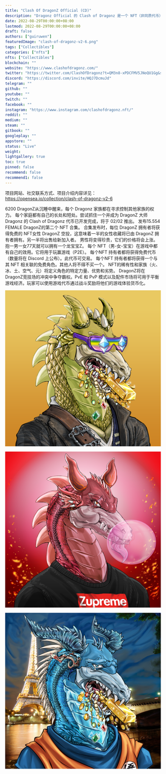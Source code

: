 ```yaml
---
title: "Clash Of DragonZ Official (CD)"
description: "Dragonz Official 的 Clash of Dragonz 是一个 NFT（非同质代币）系列。存储在区块链上的数字艺术品集合。"
date: 2022-08-29T00:00:00+08:00
lastmod: 2022-08-29T00:00:00+08:00
draft: false
authors: ["guiruwen"]
featuredImage: "clash-of-dragonz-v2-6.png"
tags: ["Collectibles"]
categories: ["nfts"]
nfts: ["Collectibles"]
blockchain: ""
website: "https://www.clashofdragonz.com/"
twitter: "https://twitter.com/ClashOfDragonz?t=QM3n8-xPDCFMV5JNoQU1Gg&s=09"
discord: "https://discord.com/invite/HQJ7DcmuJd"
telegram: ""
github: ""
youtube: ""
twitch: ""
facebook: ""
instagram: "https://www.instagram.com/clashofdragonz.nft/"
reddit: ""
medium: ""
steam: ""
gitbook: ""
googleplay: ""
appstore: ""
status: "Live"
weight: 
lightgallery: true
toc: true
pinned: false
recommend: false
recommend1: false
---
```

项目网站、社交联系方式、项目介绍内容详见：https://opensea.io/collection/clash-of-dragonz-v2-6

6200 DragonZ从沉睡中醒来，每个 Dragonz 家族都在寻求控制其他家族的权力。
每个家庭都有自己的长处和短处。尝试抓住一个并成为 DragonZ 大师
Dragonz 的 Clash of Dragonz 代币已开发完成，将于 02/02 推出。
发布15.554 FEMALE DragonZ的第二个 NFT 合集。
合集发布时，每位 DragonZ 拥有者将获得免费的 NFT女性 DragonZ 空投，这意味着一半的女性收藏将已由 DragonZ 拥有者拥有。另一半将出售给新加入者。
男性将变得珍贵，它们的价格将会上涨。抱一男一女77天就可以拥有一个龙宝宝Z。
每个 NFT（男-女-宝宝）在游戏中都有自己的效用。它将用于玩赢游戏（P2E）。
每个NFT 持有者都将获得免费代币（数量将在 Discord 上公布）。此代币可交易。
每个NFT 持有者都将获得一个与其 NFT 相关联的免费角色。其他人将不得不买一个。‍                             NFT的稀有性和家族（火、冰、土、空气、元）将定义角色的特定力量、优势和劣势。‍ DragonZ将在DragonZ竞技场的冲突中争夺霸权。PvE 和 PvP 模式以及配件市场将可用于平衡游戏经济。玩家可以使用游戏代币通过战斗奖励将他们的游戏体验货币化。

![nft](01.png)



![nft](02.png)



![nft](03.png)

